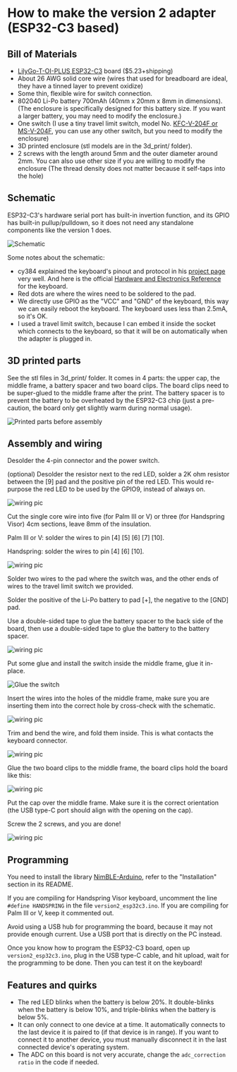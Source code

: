 # How to make the version 2 adapter (ESP32-C3 based)

Bill of Materials
----------
- [LilyGo-T-OI-PLUS ESP32-C3](https://www.aliexpress.com/item/1005003348936965.html) board ($5.23+shipping)
- About 26 AWG solid core wire (wires that used for breadboard are ideal, they have a tinned layer to prevent oxidize)
- Some thin, flexible wire for switch connection.
- 802040 Li-Po battery 700mAh (40mm x 20mm x 8mm in dimensions). (The enclosure is specifically designed for this battery size. If you want a larger battery, you may need to modify the enclosure.)
- One switch (I use a tiny travel limit switch, model No. [KFC-V-204F or MS-V-204F](https://www.aliexpress.com/i/32918743539.html), you can use any other switch, but you need to modify the enclosure)
- 3D printed enclosure (stl models are in the 3d_print/ folder).
- 2 screws with the length around 5mm and the outer diameter around 2mm. You can also use other size if you are willing to modify the enclosure (The thread density does not matter because it self-taps into the hole)

Schematic
----------
ESP32-C3's hardware serial port has built-in invertion function, and its GPIO has built-in pullup/pulldown, so it does not need any standalone components like the version 1 does.

![Schematic](/images/version2/schematic.jpg "Schematic")

Some notes about the schematic:

- cy384 explained the keyboard's pinout and protocol in his [project page](http://www.cy384.com/projects/palm-keyboard.html) very well. And here is the official [Hardware and Electronics Reference](http://www.splorp.com/pdf/stowawayhwref.pdf) for the keyboard.
- Red dots are where the wires need to be soldered to the pad.
- We directly use GPIO as the "VCC" and "GND" of the keyboard, this way we can easily reboot the keyboard. The keyboard uses less than 2.5mA, so it's OK.
- I used a travel limit switch, because I can embed it inside the socket which connects to the keyboard, so that it will be on automatically when the adapter is plugged in.

3D printed parts
----------------
See the stl files in 3d_print/ folder. It comes in 4 parts: the upper cap, the middle frame, a battery spacer and two board clips. The board clips need to be super-glued to the middle frame after the print. The battery spacer is to prevent the battery to be overheated by the ESP32-C3 chip (just a pre-caution, the board only get slightly warm during normal usage).

![Printed parts before assembly](/images/version2/3d_print.jpg "Printed parts before assembly")

Assembly and wiring
-------------------

Desolder the 4-pin connector and the power switch.

(optional) Desolder the resistor next to the red LED, solder a 2K ohm resistor between the [9] pad and the positive pin of the red LED. This would re-purpose the red LED to be used by the GPIO9, instead of always on.

![wiring pic](/images/version2/wiring1.jpg)

Cut the single core wire into five (for Palm III or V) or three (for Handspring Visor) 4cm sections, leave 8mm of the insulation.

Palm III or V: solder the wires to pin [4] [5] [6] [7] [10].

Handspring: solder the wires to pin [4] [6] [10].

![wiring pic](/images/version2/wiring2.jpg)

Solder two wires to the pad where the switch was, and the other ends of wires to the travel limit switch we provided.

Solder the positive of the Li-Po battery to pad [+], the negative to the [GND] pad.

Use a double-sided tape to glue the battery spacer to the back side of the board, then use a double-sided tape to glue the battery to the battery spacer.

![wiring pic](/images/version2/wiring3.jpg)

Put some glue and install the switch inside the middle frame, glue it in-place.

![Glue the switch](/images/version2/glue_switch.jpg)

Insert the wires into the holes of the middle frame, make sure you are inserting them into the correct hole by cross-check with the schematic.

![wiring pic](/images/version2/wiring6.jpg)

Trim and bend the wire, and fold them inside. This is what contacts the keyboard connector.

![wiring pic](/images/version1/wiring7.jpg)

Glue the two board clips to the middle frame, the board clips hold the board like this:

![wiring pic](/images/version2/middle_assembly.jpg)

Put the cap over the middle frame. Make sure it is the correct orientation (the USB type-C port should align with the opening on the cap).

Screw the 2 screws, and you are done!

![wiring pic](/images/version2/upper_case.jpg)

Programming
-----------
You need to install the library [NimBLE-Arduino](https://github.com/h2zero/NimBLE-Arduino), refer to the "Installation" section in its README.

If you are compiling for Handspring Visor keyboard, uncomment the line `#define HANDSPRING` in the file `version2_esp32c3.ino`. If you are compiling for Palm III or V, keep it commented out.

Avoid using a USB hub for programming the board, because it may not provide enough current. Use a USB port that is directly on the PC instead.

Once you know how to program the ESP32-C3 board, open up `version2_esp32c3.ino`, plug in the USB type-C cable, and hit upload, wait for the programming to be done. Then you can test it on the keyboard!

Features and quirks
---------------------
- The red LED blinks when the battery is below 20%. It double-blinks when the battery is below 10%, and triple-blinks when the battery is below 5%.
- It can only connect to one device at a time. It automatically connects to the last device it is paired to (if that device is in range). If you want to connect it to another device, you must manually disconnect it in the last connected device's operating system.
- The ADC on this board is not very accurate, change the `adc_correction ratio` in the code if needed.

